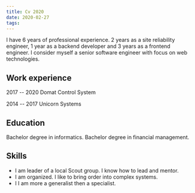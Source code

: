 ```yaml
---
title: Cv 2020
date: 2020-02-27
tags:
---
```


I have 6 years of professional experience. 2 years as a site reliability engineer, 1 year as a backend developer and 3 years as a frontend engineer. I consider myself a senior software engineer with focus on web technologies.

## Work experience

2017 -- 2020 Domat Control System

2014 -- 2017 Unicorn Systems

## Education

Bachelor degree in informatics.
Bachelor degree in financial management.

## Skills

- I am leader of a local Scout group. I know how to lead and mentor.
- I am organized. I like to bring order into complex systems.
- I I am more a generalist then a specialist.
